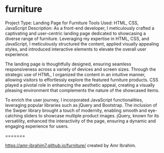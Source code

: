 # furniture

Project Type: Landing Page for Furniture
Tools Used: HTML, CSS, JavaScript
Description:
As a front-end developer, I meticulously crafted a captivating and user-centric landing page dedicated to showcasing a diverse range of furniture. Leveraging my expertise in HTML, CSS, and JavaScript, I meticulously structured the content, applied visually appealing styles, and introduced interactive elements to elevate the overall user experience.

The landing page is thoughtfully designed, ensuring seamless responsiveness across a variety of devices and screen sizes. Through the strategic use of HTML, I organized the content in an intuitive manner, allowing visitors to effortlessly explore the featured furniture products. CSS played a pivotal role in enhancing the aesthetic appeal, creating a visually pleasing environment that complements the nature of the showcased items.

To enrich the user journey, I incorporated JavaScript functionalities, leveraging popular libraries such as jQuery and Bootstrap. The inclusion of the Swiper library brought a touch of modernity, enabling smooth and eye-catching sliders to showcase multiple product images. jQuery, known for its versatility, enhanced the interactivity of the page, ensuring a dynamic and engaging experience for users.

=======

https://amr-ibrahim7.github.io/furniture/
created by Amr Ibrahim.
